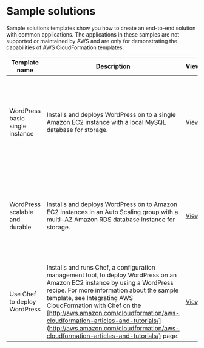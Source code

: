 # Sample solutions<a name="sample-templates-applications-eu-west-1"></a>

Sample solutions templates show you how to create an end\-to\-end solution with common applications\. The applications in these samples are not supported or maintained by AWS and are only for demonstrating the capabilities of AWS CloudFormation templates\.

| Template name                   | Description                                                                                                                                                                                                                                                                                                                                                                                                        | View                                                                                                             | View in Designer                                                                                                                                                                                                      | Launch                                                                                                                                                                                                                                                                                                                                                                                                                                                                         |
| ------------------------------- | ------------------------------------------------------------------------------------------------------------------------------------------------------------------------------------------------------------------------------------------------------------------------------------------------------------------------------------------------------------------------------------------------------------------ | ---------------------------------------------------------------------------------------------------------------- | --------------------------------------------------------------------------------------------------------------------------------------------------------------------------------------------------------------------- | ------------------------------------------------------------------------------------------------------------------------------------------------------------------------------------------------------------------------------------------------------------------------------------------------------------------------------------------------------------------------------------------------------------------------------------------------------------------------------ |
| WordPress basic single instance | Installs and deploys WordPress on to a single Amazon EC2 instance with a local MySQL database for storage\.                                                                                                                                                                                                                                                                                                        | [View](https://s3.eu-west-1.amazonaws.com/cloudformation-templates-eu-west-1/WordPress_Single_Instance.template) | [View in Designer](https://console.aws.amazon.com/cloudformation/designer/home?region=eu-west-1&templateURL=https://s3.eu-west-1.amazonaws.com/cloudformation-templates-eu-west-1/WordPress_Single_Instance.template) | [https://console.aws.amazon.com/cloudformation/home?region=eu-west-1#/stacks/new?stackName=WordPress-sample-basic&templateURL=https://s3.eu-west-1.amazonaws.com/cloudformation-templates-eu-west-1/WordPress_Single_Instance.template](https://console.aws.amazon.com/cloudformation/home?region=eu-west-1#/stacks/new?stackName=WordPress-sample-basic&templateURL=https://s3.eu-west-1.amazonaws.com/cloudformation-templates-eu-west-1/WordPress_Single_Instance.template) |
| WordPress scalable and durable  | Installs and deploys WordPress on to Amazon EC2 instances in an Auto Scaling group with a multi\-AZ Amazon RDS database instance for storage\.                                                                                                                                                                                                                                                                     | [View](https://s3.eu-west-1.amazonaws.com/cloudformation-templates-eu-west-1/WordPress_Multi_AZ.template)        | [View in Designer](https://console.aws.amazon.com/cloudformation/designer/home?region=eu-west-1&templateURL=https://s3.eu-west-1.amazonaws.com/cloudformation-templates-eu-west-1/WordPress_Multi_AZ.template)        | [https://console.aws.amazon.com/cloudformation/home?region=eu-west-1#/stacks/new?stackName=WordPress-sample-scalable&templateURL=https://s3.eu-west-1.amazonaws.com/cloudformation-templates-eu-west-1/WordPress_Multi_AZ.template](https://console.aws.amazon.com/cloudformation/home?region=eu-west-1#/stacks/new?stackName=WordPress-sample-scalable&templateURL=https://s3.eu-west-1.amazonaws.com/cloudformation-templates-eu-west-1/WordPress_Multi_AZ.template)         |
| Use Chef to deploy WordPress    | Installs and runs Chef, a configuration management tool, to deploy WordPress on an Amazon EC2 instance by using a WordPress recipe\. For more information about the sample template, see Integrating AWS CloudFormation with Chef on the [http://aws.amazon.com/cloudformation/aws-cloudformation-articles-and-tutorials/](http://aws.amazon.com/cloudformation/aws-cloudformation-articles-and-tutorials/) page\. | [View](https://s3.eu-west-1.amazonaws.com/cloudformation-templates-eu-west-1/WordPress_Chef.template)            | [View in Designer](https://console.aws.amazon.com/cloudformation/designer/home?region=eu-west-1&templateURL=https://s3.eu-west-1.amazonaws.com/cloudformation-templates-eu-west-1/WordPress_Chef.template)            | [https://console.aws.amazon.com/cloudformation/home?region=eu-west-1#/stacks/new?stackName=Chef-Local-mode-sample&templateURL=https://s3.eu-west-1.amazonaws.com/cloudformation-templates-eu-west-1/WordPress_Chef.template](https://console.aws.amazon.com/cloudformation/home?region=eu-west-1#/stacks/new?stackName=Chef-Local-mode-sample&templateURL=https://s3.eu-west-1.amazonaws.com/cloudformation-templates-eu-west-1/WordPress_Chef.template)                       |
